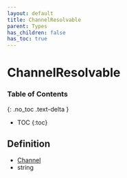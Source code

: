 ```yaml
---
layout: default
title: ChannelResolvable
parent: Types
has_children: false
has_toc: true
---
```


# ChannelResolvable
### Table of Contents
{: .no_toc .text-delta }

- TOC
{:toc}
## Definition
- [Channel](classes/Channel)
- string
